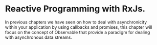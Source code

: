 # Reactive Programming with RxJs.

In previous chapters we have seen on how to deal with asynchronicity within your application by using callbacks and promises, this chapter will focus on the concept of Observable that provide a paradigm for dealing with asynchronous data streams.

